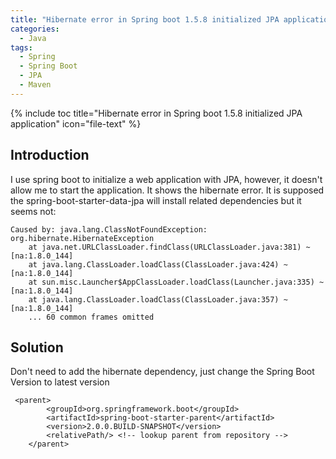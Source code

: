 ```yaml
---
title: "Hibernate error in Spring boot 1.5.8 initialized JPA application"
categories:
  - Java
tags:
  - Spring
  - Spring Boot
  - JPA
  - Maven
---
```


{% include toc title="Hibernate error in Spring boot 1.5.8 initialized JPA application" icon="file-text" %}

## Introduction

I use spring boot to initialize a web application with JPA, however, it doesn't allow me to start the application. It shows the hibernate error. It is supposed the spring-boot-starter-data-jpa will install related dependencies but it seems not:

```liquid
Caused by: java.lang.ClassNotFoundException: org.hibernate.HibernateException
    at java.net.URLClassLoader.findClass(URLClassLoader.java:381) ~[na:1.8.0_144]
    at java.lang.ClassLoader.loadClass(ClassLoader.java:424) ~[na:1.8.0_144]
    at sun.misc.Launcher$AppClassLoader.loadClass(Launcher.java:335) ~[na:1.8.0_144]
    at java.lang.ClassLoader.loadClass(ClassLoader.java:357) ~[na:1.8.0_144]
    ... 60 common frames omitted
```

## Solution

Don't need to add the hibernate dependency, just change the Spring Boot Version to latest version

```
 <parent>
        <groupId>org.springframework.boot</groupId>
        <artifactId>spring-boot-starter-parent</artifactId>
        <version>2.0.0.BUILD-SNAPSHOT</version>
        <relativePath/> <!-- lookup parent from repository -->
    </parent>
```

